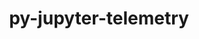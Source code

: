 ---
title: "py-jupyter-telemetry"
layout: cache
categories: [package, develop-2024-03-03]
meta: {"versions": ["0.1.0"], "compilers": ["gcc@=11.4.0", "gcc@=9.4.0"], "oss": ["ubuntu20.04", "ubuntu22.04"], "platforms": ["linux"], "targets": ["neoverse_v1", "neoverse_v2", "ppc64le", "x86_64_v3"], "stacks": ["e4s", "e4s-neoverse-v2", "e4s-neoverse_v1", "e4s-power", "root"], "num_specs": 4, "num_specs_by_stack": {"root": 4, "e4s-power": 1, "e4s-neoverse_v1": 1, "e4s-neoverse-v2": 1, "e4s": 1}}
spec_details: [{"hash": "mczsez4bznkn6f6ap7snbnmju5n6cjqv", "compiler": "gcc@=9.4.0", "versions": ["0.1.0"], "os": "ubuntu20.04", "platform": "linux", "target": "ppc64le", "variants": ["build_system=python_pip"], "stacks": ["root", "e4s-power"], "size": "-", "tarball": "https://binaries.spack.io/releases/develop-2024-03-03/build_cache/linux-ubuntu20.04-ppc64le/gcc-9.4.0/py-jupyter-telemetry-0.1.0/linux-ubuntu20.04-ppc64le-gcc-9.4.0-py-jupyter-telemetry-0.1.0-mczsez4bznkn6f6ap7snbnmju5n6cjqv.spack"}, {"hash": "ferjeyecanhax4oeka3esgem5yml2mkc", "compiler": "gcc@=11.4.0", "versions": ["0.1.0"], "os": "ubuntu22.04", "platform": "linux", "target": "neoverse_v1", "variants": ["build_system=python_pip"], "stacks": ["e4s-neoverse_v1", "root"], "size": "-", "tarball": "https://binaries.spack.io/releases/develop-2024-03-03/build_cache/linux-ubuntu22.04-neoverse_v1/gcc-11.4.0/py-jupyter-telemetry-0.1.0/linux-ubuntu22.04-neoverse_v1-gcc-11.4.0-py-jupyter-telemetry-0.1.0-ferjeyecanhax4oeka3esgem5yml2mkc.spack"}, {"hash": "ysogr55hdve5czqre372bijkhmqbxubc", "compiler": "gcc@=11.4.0", "versions": ["0.1.0"], "os": "ubuntu22.04", "platform": "linux", "target": "neoverse_v2", "variants": ["build_system=python_pip"], "stacks": ["root", "e4s-neoverse-v2"], "size": "-", "tarball": "https://binaries.spack.io/releases/develop-2024-03-03/build_cache/linux-ubuntu22.04-neoverse_v2/gcc-11.4.0/py-jupyter-telemetry-0.1.0/linux-ubuntu22.04-neoverse_v2-gcc-11.4.0-py-jupyter-telemetry-0.1.0-ysogr55hdve5czqre372bijkhmqbxubc.spack"}, {"hash": "umeyxcrrq2mtythum2op472lvgbztto5", "compiler": "gcc@=11.4.0", "versions": ["0.1.0"], "os": "ubuntu22.04", "platform": "linux", "target": "x86_64_v3", "variants": ["build_system=python_pip"], "stacks": ["e4s", "root"], "size": "-", "tarball": "https://binaries.spack.io/releases/develop-2024-03-03/build_cache/linux-ubuntu22.04-x86_64_v3/gcc-11.4.0/py-jupyter-telemetry-0.1.0/linux-ubuntu22.04-x86_64_v3-gcc-11.4.0-py-jupyter-telemetry-0.1.0-umeyxcrrq2mtythum2op472lvgbztto5.spack"}]
---